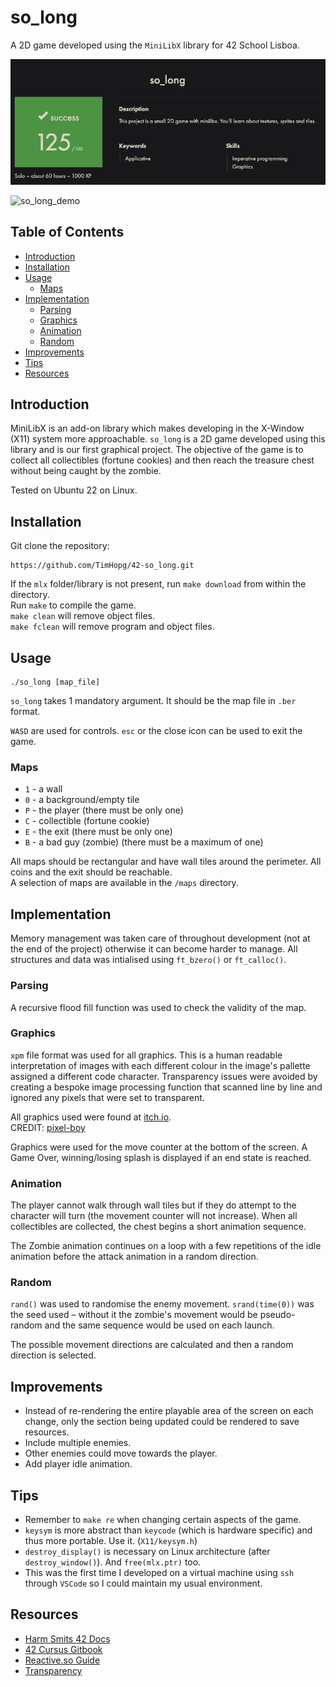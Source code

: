 # so_long

A 2D game developed using the `MiniLibX` library for 42 School Lisboa.

![so_long grade](./so_long_grade.png)

![so_long_demo](https://i.giphy.com/media/v1.Y2lkPTc5MGI3NjExbWdsYW1lNDlqZzJqZTNvemU0Nmlqdndmamw5Njd5anlkdzJmNDd6bCZlcD12MV9pbnRlcm5hbF9naWZfYnlfaWQmY3Q9Zw/Od0XMgLsmJhGL4kAa9/giphy.gif)

## Table of Contents

- [Introduction](#introduction)
- [Installation](#installation)
- [Usage](#usage)
  - [Maps](#maps)
- [Implementation](#implementation)
  - [Parsing](#parsing)
  - [Graphics](#graphics)
  - [Animation](#animation)
  - [Random](#random)
- [Improvements](#improvements)
- [Tips](#tips)
- [Resources](#resources)

## Introduction

MiniLibX is an add-on library which makes developing in the X-Window (X11) system more approachable. `so_long` is a 2D game developed using this library and is our first graphical project. The objective of the game is to collect all collectibles (fortune cookies) and then reach the treasure chest without being caught by the zombie.

Tested on Ubuntu 22 on Linux.

## Installation

Git clone the repository:

```shell
https://github.com/TimHopg/42-so_long.git
```

If the `mlx` folder/library is not present, run `make download` from within the directory.  
Run `make` to compile the game.  
`make clean` will remove object files.  
`make fclean` will remove program and object files.  

## Usage

```shell
./so_long [map_file]
```

`so_long` takes 1 mandatory argument. It should be the map file in `.ber` format.

`WASD` are used for controls. `esc` or the close icon can be used to exit the game.

### Maps

- `1` - a wall
- `0` - a background/empty tile
- `P` - the player (there must be only one)
- `C` - collectible (fortune cookie)
- `E` - the exit (there must be only one)
- `B` - a bad guy (zombie) (there must be a maximum of one)

All maps should be rectangular and have wall tiles around the perimeter. All coins and the exit should be reachable.  
A selection of maps are available in the `/maps` directory.

## Implementation

Memory management was taken care of throughout development (not at the end of the project) otherwise it can become harder to manage. All structures and data was intialised using `ft_bzero()` or `ft_calloc()`.

### Parsing

A recursive flood fill function was used to check the validity of the map.

### Graphics

`xpm` file format was used for all graphics. This is a human readable interpretation of images with each different colour in the image's pallette assigned a different code character.
Transparency issues were avoided by creating a bespoke image processing function that scanned line by line and ignored any pixels that were set to transparent.

All graphics used were found at [itch.io](http://itch.io).  
CREDIT: [pixel-boy](https://pixel-boy.itch.io/ninja-adventure-asset-pack)

Graphics were used for the move counter at the bottom of the screen.
A Game Over, winning/losing splash is displayed if an end state is reached.

### Animation

The player cannot walk through wall tiles but if they do attempt to the character will turn (the movement counter will not increase). When all collectibles are collected, the chest begins a short animation sequence.

The Zombie animation continues on a loop with a few repetitions of the idle animation before the attack animation in a random direction.

### Random

`rand()` was used to randomise the enemy movement. `srand(time(0))` was the seed used – without it the zombie's movement would be pseudo-random and the same sequence would be used on each launch.

The possible movement directions are calculated and then a random direction is selected.

## Improvements

- Instead of re-rendering the entire playable area of the screen on each change, only the section being updated could be rendered to save resources.
- Include multiple enemies.
- Other enemies could move towards the player.
- Add player idle animation.

## Tips

- Remember to `make re` when changing certain aspects of the game.
- `keysym` is more abstract than `keycode` (which is hardware specific) and thus more portable. Use it. (`X11/keysym.h`)
- `destroy_display()` is necessary on Linux architecture (after `destroy_window()`). And `free(mlx.ptr)` too.
- This was the first time I developed on a virtual machine using `ssh` through `VSCode` so I could maintain my usual environment.

## Resources

- [Harm Smits 42 Docs](https://harm-smits.github.io/42docs/libs/minilibx/introduction.html)
- [42 Cursus Gitbook](https://42-cursus.gitbook.io/guide/rank-02/so_long/understand-so_long)
- [Reactive.so Guide](https://reactive.so/post/42-a-comprehensive-guide-to-so_long)
- [Transparency](https://pulgamecanica.herokuapp.com/posts/mlx-transparency)
